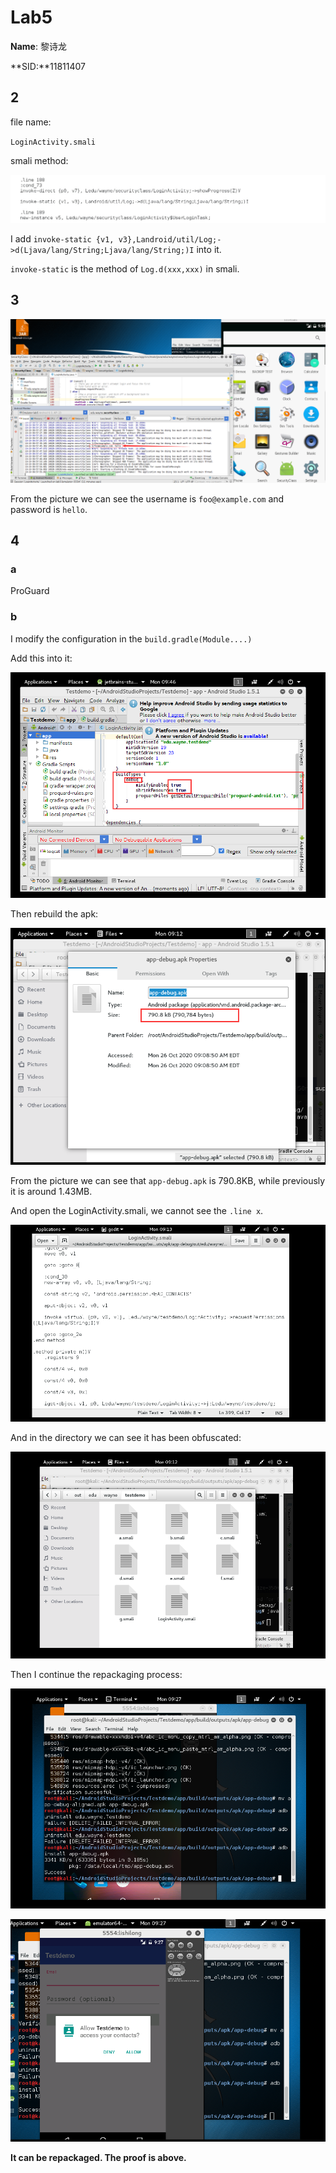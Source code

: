 # Lab5

**Name**: 黎诗龙

**SID:**11811407

## 2

file name: 

`LoginActivity.smali`

smali method:

![image-20201025200843283](./pictures/image-20201025200843283.png)

I add `invoke-static {v1, v3},Landroid/util/Log;->d(Ljava/lang/String;Ljava/lang/String;)I` into it.

`invoke-static` is the method of `Log.d(xxx,xxx)` in smali.

## 3

![image-20201025201701946](./pictures/image-20201025201701946.png)

From the picture we can see the username is `foo@example.com` and password is `hello`. 

## 4

### a

ProGuard

### b

I modify the configuration in the `build.gradle(Module....)`  

Add this into it:

![QQ图片20201026214858](./pictures/QQ图片20201026214858.png)

Then rebuild the apk:

![QQ图片20201026214834](./pictures/QQ图片20201026214834.png)

From the picture we can see that `app-debug.apk` is 790.8KB, while previously it is around 1.43MB.

And open the LoginActivity.smali, we cannot see the `.line x`.

![QQ图片20201026214844](./pictures/QQ图片20201026214844.png)

And in the directory we can see it has been obfuscated:

![QQ图片20201026214838](./pictures/QQ图片20201026214838.png)



Then I continue the repackaging process:

![QQ图片20201026214849](./pictures/QQ图片20201026214849.png)





![QQ图片20201026214854](./pictures/QQ图片20201026214854.png)

**It can be repackaged. The proof is above.**